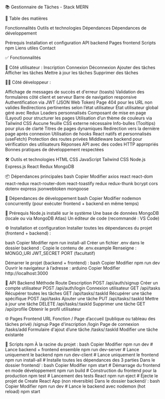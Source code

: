 📚 Gestionnaire de Tâches - Stack MERN

🔖 Table des matières

Fonctionnalités
Outils et technologies
Dépendances
Dépendances de développement

Prérequis
Installation et configuration
API backend
Pages frontend
Scripts npm
Liens utiles
Contact

✅ Fonctionnalités

👤 Côté utilisateur :
Inscription
Connexion
Déconnexion
Ajouter des tâches
Afficher les tâches
Mettre à jour les tâches
Supprimer des tâches

👨‍💻 Côté développeur :

Affichage de messages de succès et d'erreur (toasts)
Validation des formulaires côté client et serveur
Barre de navigation responsive
Authentification via JWT (JSON Web Token)
Page 404 pour les URL non valides
Redirections pertinentes selon l’état utilisateur
État utilisateur global géré avec Redux
Loaders personnalisés
Composant de mise en page (Layout) pour structurer les pages
Utilisation d’un thème de couleurs via Tailwind CSS
Aucune feuille CSS externe nécessaire
Info-bulles (Tooltips) pour plus de clarté
Titres de pages dynamiques
Redirection vers la dernière page après connexion
Utilisation de hooks React natifs et personnalisés (useFetch)
Protection des routes privées
Middleware backend pour vérification des utilisateurs
Réponses API avec des codes HTTP appropriés
Bonnes pratiques de développement respectées

🛠️ Outils et technologies
HTML
CSS
JavaScript
Tailwind CSS
Node.js
Express.js
React
Redux
MongoDB

📦 Dépendances principales
bash
Copier
Modifier
axios
react
react-dom
react-redux
react-router-dom
react-toastify
redux
redux-thunk
bcrypt
cors
dotenv
express
jsonwebtoken
mongoose

🧪 Dépendances de développement
bash
Copier
Modifier
nodemon
concurrently (pour exécuter frontend + backend en même temps)

🧰 Prérequis
Node.js installé sur le système
Une base de données MongoDB (locale ou via MongoDB Atlas)
Un éditeur de code (recommandé : VS Code)

⚙️ Installation et configuration
Installer toutes les dépendances du projet (frontend + backend) :

bash
Copier
Modifier
npm run install-all
Créer un fichier .env dans le dossier backend :
Copie le contenu de .env.example
Renseigne :
MONGO_URI
JWT_SECRET
PORT (facultatif)

Démarrer le projet (backend + frontend) :
bash
Copier
Modifier
npm run dev
Ouvrir le navigateur à l’adresse :
arduino
Copier
Modifier
http://localhost:3000

🔌 API Backend
Méthode	Route	Description
POST	/api/auth/signup	Créer un compte utilisateur
POST	/api/auth/login	Connexion utilisateur
GET	/api/tasks	Récupérer toutes les tâches
GET	/api/tasks/:taskId	Récupérer une tâche spécifique
POST	/api/tasks	Ajouter une tâche
PUT	/api/tasks/:taskId	Mettre à jour une tâche
DELETE	/api/tasks/:taskId	Supprimer une tâche
GET	/api/profile	Obtenir le profil utilisateur

🌐 Pages Frontend
URL	Fonction
/	Page d’accueil (publique ou tableau des tâches privé)
/signup	Page d'inscription
/login	Page de connexion
/tasks/add	Formulaire d'ajout d’une tâche
/tasks/:taskId	Modifier une tâche existante

📜 Scripts npm
À la racine du projet :
bash
Copier
Modifier
npm run dev           # Lance backend + frontend ensemble
npm run dev-server    # Lance uniquement le backend
npm run dev-client    # Lance uniquement le frontend
npm run install-all   # Installe toutes les dépendances des 3 parties
Dans le dossier frontend/ :
bash
Copier
Modifier
npm start             # Démarrage du frontend en mode développement
npm run build         # Construction du frontend pour la production
npm test              # Lancement des tests React
npm run eject         # Éjecte le projet de Create React App (non réversible)
Dans le dossier backend/ :
bash
Copier
Modifier
npm run dev           # Lance le backend avec nodemon (hot reload)
npm start 
